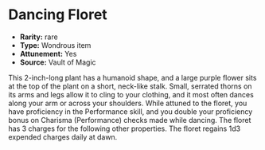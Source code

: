 
# Dancing Floret

* **Rarity:** rare
* **Type:** Wondrous item
* **Attunement:** Yes
* **Source:** Vault of Magic


This 2-inch-long plant has a humanoid shape, and a large purple flower sits at the top of the plant on a short, neck-like stalk. Small, serrated thorns on its arms and legs allow it to cling to your clothing, and it most often dances along your arm or across your shoulders. While attuned to the floret, you have proficiency in the Performance skill, and you double your proficiency bonus on Charisma (Performance) checks made while dancing. The floret has 3 charges for the following other properties. The floret regains 1d3 expended charges daily at dawn.

